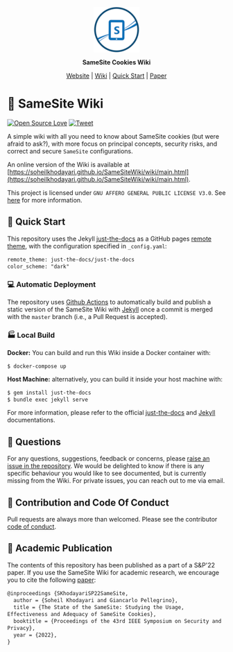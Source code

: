 <p align="center">
	<a href="//soheilkhodayari.github.io/SameSiteWiki/">
		<img align="center" alt="SameSiteWiki" src="assets/logo.png" height="105">
	</a>
</p>

<p align="center">
	<span><b> SameSite Cookies Wiki </b></span>
</p>

<p align="center">
	<a href="//soheilkhodayari.github.io/SameSiteWiki/wiki/main.html">Website</a> |
	<a href="//github.com/SoheilKhodayari/SameSiteWiki/blob/master/wiki">Wiki</a> |
	<a href="//github.com/SoheilKhodayari/SameSiteWiki/blob/master/README.md#quick-start">Quick Start</a> |
	<a href="//soheilkhodayari.github.io/papers/sp22_samesite_cookies.pdf">Paper</a>
</p>



# 🍪 SameSite Wiki

[![Open Source Love](https://badges.frapsoft.com/os/v1/open-source.svg?v=103)](https://github.com/ellerbrock/open-source-badges/) [![Tweet](https://img.shields.io/twitter/url/http/shields.io.svg?style=social)](https://twitter.com/intent/tweet?text=SameSite%20Cookies%20Wiki:%20All%20You%20Need%20to%20Know&url=https://soheilkhodayari.github.io/SameSiteWiki/)

A simple wiki with all you need to know about SameSite cookies (but were afraid to ask?), with more focus on principal concepts, security risks, and correct and secure `SameSite` configurations.

An online version of the Wiki is available at [https://soheilkhodayari.github.io/SameSiteWiki/wiki/main.html](https://soheilkhodayari.github.io/SameSiteWiki/wiki/main.html).

This project is licensed under `GNU AFFERO GENERAL PUBLIC LICENSE V3.0`. See [here](LICENSE) for more information.


## 🚀 Quick Start

This repository uses the Jekyll [just-the-docs](https://github.com/just-the-docs/just-the-docs) as a GitHub pages [remote theme](https://blog.github.com/2017-11-29-use-any-theme-with-github-pages/), with the configuration specified in `_config.yaml`:

```
remote_theme: just-the-docs/just-the-docs
color_scheme: "dark"
```


### 💻 Automatic Deployment

The repository uses [Github Actions](https://github.com/features/actions) to automatically build and publish a static version of the SameSite Wiki with [Jekyll](https://jekyllrb.com/) once a commit is merged with the `master` branch (i.e., a Pull Request is accepted).


### 🏭 Local Build

**Docker:** You can build and run this Wiki inside a Docker container with:

```
$ docker-compose up
```

**Host Machine:** alternatively, you can build it inside your host machine with:

```
$ gem install just-the-docs
$ bundle exec jekyll serve
```

For more information, please refer to the official [just-the-docs](https://github.com/just-the-docs/just-the-docs) and [Jekyll](https://jekyllrb.com/) documentations. 



## 🙋 Questions

For any questions, suggestions, feedback or concerns, please [raise an issue in the repository](https://github.com/SoheilKhodayari/SameSiteWiki/issues). 
We would be delighted to know if there is any specific behaviour you would like to see documented, but is currently missing from the Wiki. For private issues, you can reach out to me via email.


## 🎃 Contribution and Code Of Conduct

Pull requests are always more than welcomed. Please see the contributor [code of conduct](CODE_OF_CONDUCT.md). 



## 📝 Academic Publication

The contents of this repository has been published as a part of a S&P'22 paper. If you use the SameSite Wiki for academic research, we encourage you to cite the following [paper](https://soheilkhodayari.github.io/papers/sp22_samesite_cookies.pdf):

```
@inproceedings {SKhodayariSP22SameSite,
  author = {Soheil Khodayari and Giancarlo Pellegrino},
  title = {The State of the SameSite: Studying the Usage, Effectiveness and Adequacy of SameSite Cookies},
  booktitle = {Proceedings of the 43rd IEEE Symposium on Security and Privacy},
  year = {2022},
}
```
